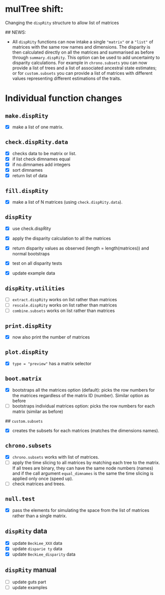# mulTree shift:

Changing the `dispRity` structure to allow list of matrices

## NEWS:

* All `dispRity` functions can now intake a single `"matrix"` or a `"list"` of matrices with the same row names and dimensions. The disparity is then calculated directly on all the matrices and summarised as before through `summary.dispRity`. This option can be used to add uncertainty to disparity calculations. For example in `chrono.subsets` you can now provide a list of trees and a list of associated ancestral state estimates; or for `custom.subsets` you can provide a list of matrices with different values representing different estimations of the traits.

# Individual function changes


## `make.dispRity`

 - [x] make a list of one matrix.

## `check.dispRity.data`

 - [x] checks data to be matrix or list.
 - [x] if list check dimnames equal
 - [x] if no.dimnames add integers
 - [x] sort dimnames
 - [x] return list of data

## `fill.dispRity`

 - [x] make a list of N matrices (using `check.dispRity.data`). 

## `dispRity`

 - [x] use check.dispRity
 - [x] apply the disparity calculation to all the matrices
 - [x] return disparity values as observed (length = length(matrices)) and normal bootstraps
 - [x] test on all disparity tests
 - [x] update example data


## `dispRity.utilities`

 - [ ] `extract.dispRity` works on list rather than matrices
 - [ ] `rescale.dispRity` works on list rather than matrices
 - [ ] `combine.subsets`  works on list rather than matrices

## `print.dispRity`

 - [x] now also print the number of matrices

## `plot.dispRity` 

 - [x] `type = "preview"` has a matrix selector

## `boot.matrix`

 - [x] bootstraps all the matrices option (default): picks the row numbers for the matrices regardless of the matrix ID (number). Similar option as before
 - [ ] bootstraps individual matrices option: picks the row numbers for each matrix (similar as before)

## `custom.subsets`

 - [x] creates the subsets for each matrices (matches the dimensions names).

## `chrono.subsets`

 - [x] `chrono.subsets` works with list of matrices.
 - [ ] apply the time slicing to all matrices by matching each tree to the matrix. If all trees are binary, they can have the same node numbers (names) and if the call argument `equal_dimnames` is the same the time slicing is applied only once (speed up).
 - [ ] check matrices and trees.

## `null.test`

 - [x] pass the elements for simulating the space from the list of matrices rather than a single matrix.

## `dispRity` data

 - [x] update `BeckLee_XXX` data
 - [x] update `disparie ty` data
 - [x] update `BeckLee_disparity` data

## `dispRity` manual

 - [ ] update guts part
 - [ ] update examples